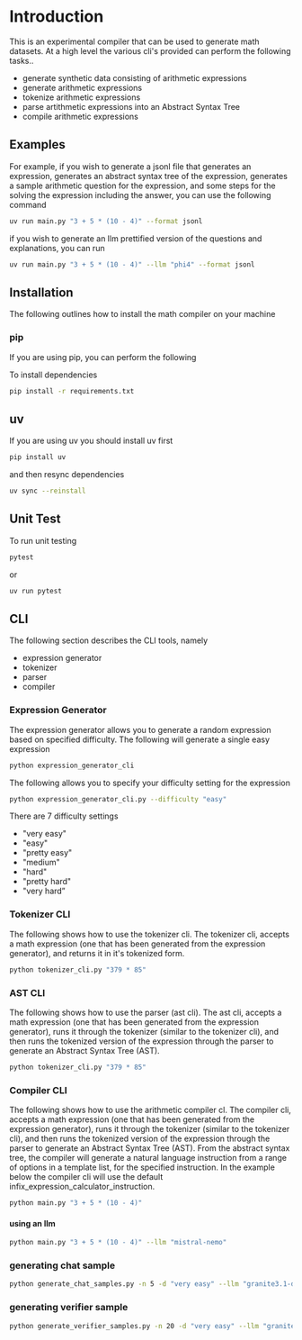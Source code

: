 # Introduction
This is an experimental compiler that can be used to generate math datasets.
At a high level the various cli's provided can perform the following tasks..

- generate synthetic data consisting of arithmetic expressions
- generate arithmetic expressions
- tokenize arithmetic expressions
- parse artithmetic expressions into an Abstract Syntax Tree
- compile arithmetic expressions

## Examples
For example, if you wish to generate a jsonl file that generates an expression, generates an abstract syntax tree of the expression, generates a sample arithmetic question for the expression, and some steps for the solving the expression including the answer, you can use the following command

```bash
uv run main.py "3 + 5 * (10 - 4)" --format jsonl
```

if you wish to generate an llm prettified version of the questions and explanations, you can run

```bash
uv run main.py "3 + 5 * (10 - 4)" --llm "phi4" --format jsonl
```

## Installation
The following outlines how to install the math compiler on your machine

### pip
If you are using pip, you can perform the following

To install dependencies

```bash
pip install -r requirements.txt
```

## uv
If you are using uv you should install uv first

```bash
pip install uv
```

and then resync dependencies

```bash
uv sync --reinstall
```

## Unit Test
To run unit testing

```bash
pytest
```

or

```bash
uv run pytest
```

## CLI
The following section describes the CLI tools, namely

- expression generator
- tokenizer
- parser
- compiler

### Expression Generator
The expression generator allows you to generate a random expression based on specified difficulty.
The following will generate a single easy expression

```bash
python expression_generator_cli
```

The following allows you to specify your difficulty setting for the expression

```bash
python expression_generator_cli.py --difficulty "easy"
```

There are 7 difficulty settings

- "very easy"
- "easy"
- "pretty easy"
- "medium"
- "hard"
- "pretty hard"
- "very hard”

### Tokenizer CLI
The following shows how to use the tokenizer cli.  The tokenizer cli, accepts a math expression (one that has been generated from the expression generator), and returns it in it's tokenized form.

```bash
python tokenizer_cli.py "379 * 85"
```

### AST CLI
The following shows how to use the parser (ast cli).  The ast cli, accepts a math expression (one that has been generated from the expression generator), runs it through the tokenizer (similar to the tokenizer cli), and then runs the tokenized version of the expression through the parser to generate an Abstract Syntax Tree (AST).

```bash
python tokenizer_cli.py "379 * 85"
```

### Compiler CLI
The following shows how to use the arithmetic compiler cl.  The compiler cli, accepts a math expression (one that has been generated from the expression generator), runs it through the tokenizer (similar to the tokenizer cli), and then runs the tokenized version of the expression through the parser to generate an Abstract Syntax Tree (AST).  From the abstract syntax tree, the compiler will generate a natural language instruction from a range of options in a template list, for the specified instruction.  In the example below the compiler cli will use the default infix_expression_calculator_instruction.

```bash
python main.py "3 + 5 * (10 - 4)"
```

#### using an llm

```bash
python main.py "3 + 5 * (10 - 4)" --llm "mistral-nemo"
```


### generating chat sample
```bash
python generate_chat_samples.py -n 5 -d "very easy" --llm "granite3.1-dense" > chat_samples_medium.jsonl
```

### generating verifier sample
```bash
python generate_verifier_samples.py -n 20 -d "very easy" --llm "granite3.1-dense" > output/verifier_samples_medium.jsonl
```